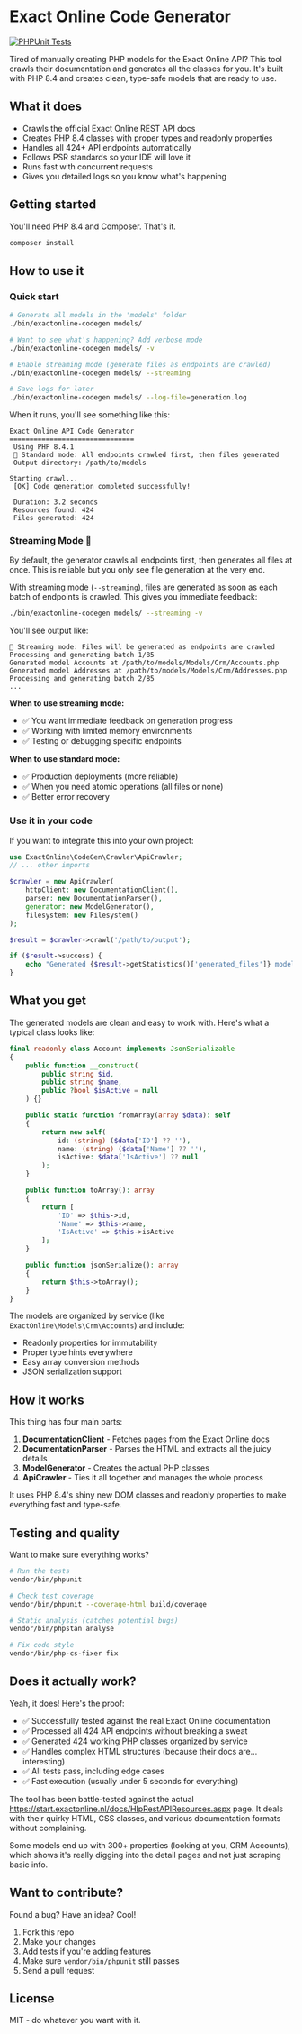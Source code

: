 # Exact Online Code Generator

[![PHPUnit Tests](https://github.com/fabrikage/exact-online-php-codegen/actions/workflows/php-tests.yml/badge.svg)](https://github.com/fabrikage/exact-online-php-codegen/actions/workflows/php-tests.yml)

Tired of manually creating PHP models for the Exact Online API? This tool crawls their documentation and generates all the classes for you. It's built with PHP 8.4 and creates clean, type-safe models that are ready to use.

## What it does

- Crawls the official Exact Online REST API docs
- Creates PHP 8.4 classes with proper types and readonly properties
- Handles all 424+ API endpoints automatically
- Follows PSR standards so your IDE will love it
- Runs fast with concurrent requests
- Gives you detailed logs so you know what's happening

## Getting started

You'll need PHP 8.4 and Composer. That's it.

```bash
composer install
```

## How to use it

### Quick start

```bash
# Generate all models in the 'models' folder
./bin/exactonline-codegen models/

# Want to see what's happening? Add verbose mode
./bin/exactonline-codegen models/ -v

# Enable streaming mode (generate files as endpoints are crawled)
./bin/exactonline-codegen models/ --streaming

# Save logs for later
./bin/exactonline-codegen models/ --log-file=generation.log
```

When it runs, you'll see something like this:

```
Exact Online API Code Generator
===============================
 Using PHP 8.4.1
 🔄 Standard mode: All endpoints crawled first, then files generated
 Output directory: /path/to/models

Starting crawl...
 [OK] Code generation completed successfully!

 Duration: 3.2 seconds
 Resources found: 424
 Files generated: 424
```

### Streaming Mode 🚀

By default, the generator crawls all endpoints first, then generates all files at once. This is reliable but you only see file generation at the very end.

With streaming mode (`--streaming`), files are generated as soon as each batch of endpoints is crawled. This gives you immediate feedback:

```bash
./bin/exactonline-codegen models/ --streaming -v
```

You'll see output like:

```
🚀 Streaming mode: Files will be generated as endpoints are crawled
Processing and generating batch 1/85
Generated model Accounts at /path/to/models/Models/Crm/Accounts.php
Generated model Addresses at /path/to/models/Models/Crm/Addresses.php
Processing and generating batch 2/85
...
```

**When to use streaming mode:**

- ✅ You want immediate feedback on generation progress
- ✅ Working with limited memory environments
- ✅ Testing or debugging specific endpoints

**When to use standard mode:**

- ✅ Production deployments (more reliable)
- ✅ When you need atomic operations (all files or none)
- ✅ Better error recovery

### Use it in your code

If you want to integrate this into your own project:

```php
use ExactOnline\CodeGen\Crawler\ApiCrawler;
// ... other imports

$crawler = new ApiCrawler(
    httpClient: new DocumentationClient(),
    parser: new DocumentationParser(),
    generator: new ModelGenerator(),
    filesystem: new Filesystem()
);

$result = $crawler->crawl('/path/to/output');

if ($result->success) {
    echo "Generated {$result->getStatistics()['generated_files']} models\n";
}
```

## What you get

The generated models are clean and easy to work with. Here's what a typical class looks like:

```php
final readonly class Account implements JsonSerializable
{
    public function __construct(
        public string $id,
        public string $name,
        public ?bool $isActive = null
    ) {}

    public static function fromArray(array $data): self
    {
        return new self(
            id: (string) ($data['ID'] ?? ''),
            name: (string) ($data['Name'] ?? ''),
            isActive: $data['IsActive'] ?? null
        );
    }

    public function toArray(): array
    {
        return [
            'ID' => $this->id,
            'Name' => $this->name,
            'IsActive' => $this->isActive
        ];
    }

    public function jsonSerialize(): array
    {
        return $this->toArray();
    }
}
```

The models are organized by service (like `ExactOnline\Models\Crm\Accounts`) and include:

- Readonly properties for immutability
- Proper type hints everywhere
- Easy array conversion methods
- JSON serialization support

## How it works

This thing has four main parts:

1. **DocumentationClient** - Fetches pages from the Exact Online docs
2. **DocumentationParser** - Parses the HTML and extracts all the juicy details
3. **ModelGenerator** - Creates the actual PHP classes
4. **ApiCrawler** - Ties it all together and manages the whole process

It uses PHP 8.4's shiny new DOM classes and readonly properties to make everything fast and type-safe.

## Testing and quality

Want to make sure everything works?

```bash
# Run the tests
vendor/bin/phpunit

# Check test coverage
vendor/bin/phpunit --coverage-html build/coverage

# Static analysis (catches potential bugs)
vendor/bin/phpstan analyse

# Fix code style
vendor/bin/php-cs-fixer fix
```

## Does it actually work?

Yeah, it does! Here's the proof:

- ✅ Successfully tested against the real Exact Online documentation
- ✅ Processed all 424 API endpoints without breaking a sweat
- ✅ Generated 424 working PHP classes organized by service
- ✅ Handles complex HTML structures (because their docs are... interesting)
- ✅ All tests pass, including edge cases
- ✅ Fast execution (usually under 5 seconds for everything)

The tool has been battle-tested against the actual https://start.exactonline.nl/docs/HlpRestAPIResources.aspx page. It deals with their quirky HTML, CSS classes, and various documentation formats without complaining.

Some models end up with 300+ properties (looking at you, CRM Accounts), which shows it's really digging into the detail pages and not just scraping basic info.

## Want to contribute?

Found a bug? Have an idea? Cool!

1. Fork this repo
2. Make your changes
3. Add tests if you're adding features
4. Make sure `vendor/bin/phpunit` still passes
5. Send a pull request

## License

MIT - do whatever you want with it.
